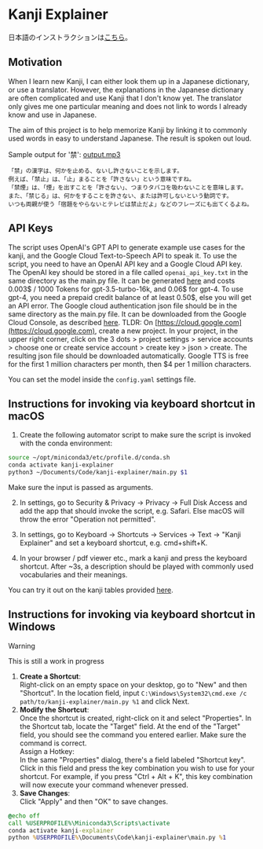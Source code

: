 # Kanji Explainer

日本語のインストラクションは[こちら](https://github.com/kaieberl/kanji-explainer/blob/main/Installation_jp.md)。

## Motivation

When I learn new Kanji, I can either look them up in a Japanese dictionary, or use a translator.
However, the explanations in the Japanese dictionary are often complicated and use Kanji that I don't know yet.
The translator only gives me one particular meaning and does not link to words I already know and use in Japanese.

The aim of this project is to help memorize Kanji by linking it to commonly used words in easy to understand Japanese.
The result is spoken out loud.

Sample output for '禁': [output.mp3](https://github.com/kaieberl/kanji-explainer/assets/84288341/91235cf6-1bb4-417e-af0c-bd95a8fb2658)
```
「禁」の漢字は、何かを止める、ないし許さないことを示します。
例えば、「禁止」は、「止」まることを「許さない」という意味ですね。
「禁煙」は、「煙」を出すことを「許さない」、つまりタバコを吸わないことを意味します。
また、「禁じる」は、何かをすることを許さない、または許可しないという動詞です。
いつも両親が使う「宿題をやらないとテレビは禁止だよ」などのフレーズにも出てくるよね。
```

## API Keys

The script uses OpenAI's GPT API to generate example use cases for the kanji, and the Google Cloud Text-to-Speech API to speak it.
To use the script, you need to have an OpenAI API key and a Google Cloud API key.
The OpenAI key should be stored in a file called `openai_api_key.txt` in the same directory as the main.py file.
It can be generated [here](https://platform.openai.com/account/api-keys) and costs 0.003$ / 1000 Tokens for gpt-3.5-turbo-16k, and 0.06$ for gpt-4.
To use gpt-4, you need a prepaid credit balance of at least 0.50$, else you will get an API error.
The Google cloud authentication json file should be in the same directory as the main.py file. It can be downloaded from the Google Cloud Console, as described [here](https://cloud.google.com/api-keys/docs/create-manage-api-keys).
TLDR: On [https://cloud.google.com](https://cloud.google.com), create a new project. In your project, in the upper right corner, click on the 3 dots > project settings > service accounts > choose one or create service account > create key > json > create.
The resulting json file should be downloaded automatically.
Google TTS is free for the first 1 million characters per month, then $4 per 1 million characters.

You can set the model inside the `config.yaml` settings file.

## Instructions for invoking via keyboard shortcut in macOS

1. Create the following automator script to make sure the script is invoked with the conda environment:
```bash
source ~/opt/miniconda3/etc/profile.d/conda.sh
conda activate kanji-explainer
python3 ~/Documents/Code/kanji-explainer/main.py $1
```
Make sure the input is passed as arguments.

2. In settings, go to Security & Privacy -> Privacy -> Full Disk Access and add the app that should invoke the script, e.g. Safari. 
Else macOS will throw the error "Operation not permitted".

3. In settings, go to Keyboard -> Shortcuts -> Services -> Text -> "Kanji Explainer" and set a keyboard shortcut, e.g. cmd+shift+K.

4. In your browser / pdf viewer etc., mark a kanji and press the keyboard shortcut. After ~3s, a description should be played with commonly used vocabularies and their meanings.

You can try it out on the kanji tables provided [here](https://xn--fdk3a7ctb5192box5b.com/es/4nen_jp_kanji_hyo_002.html).

## Instructions for invoking via keyboard shortcut in Windows
> [!WARNING]
> This is still a work in progress
1. **Create a Shortcut**:  
Right-click on an empty space on your desktop, go to "New" and then "Shortcut".
In the location field, input `C:\Windows\System32\cmd.exe /c path/to/kanji-explainer/main.py %1` and click Next.
2. **Modify the Shortcut**:  
Once the shortcut is created, right-click on it and select "Properties".
In the Shortcut tab, locate the "Target" field.
At the end of the "Target" field, you should see the command you entered earlier. Make sure the command is correct.  
Assign a Hotkey:  
In the same "Properties" dialog, there's a field labeled "Shortcut key". Click in this field and press the key combination you wish to use for your shortcut. For example, if you press "Ctrl + Alt + K", this key combination will now execute your command whenever pressed.
3. **Save Changes**:  
Click "Apply" and then "OK" to save changes.
```cmd
@echo off
call %USERPROFILE%\Miniconda3\Scripts\activate
conda activate kanji-explainer
python %USERPROFILE%\Documents\Code\kanji-explainer\main.py %1
```